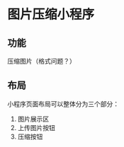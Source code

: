 <!--
 * @Author: songyipeng
 * @Date: 2022-01-24 18:47:11
-->

# 图片压缩小程序

## 功能

压缩图片（格式问题？）

## 布局

小程序页面布局可以整体分为三个部分：

1. 图片展示区
2. 上传图片按钮
3. 压缩按钮
